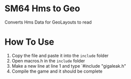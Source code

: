# SM64 Hms to Geo
 Converts Hms Data for GeoLayouts to read
 
 # How To Use 
 1. Copy the file and paste it into the `include` folder
 2. Open macros.h in the `include` folder
 3. Make a new line at line 1 and type `#include "gigaleak.h"
 4. Compile the game and it should be complete
